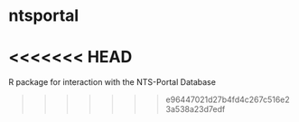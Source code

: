 # ntsportal
<<<<<<< HEAD
=======
R package for interaction with the NTS-Portal Database
>>>>>>> e96447021d27b4fd4c267c516e23a538a23d7edf
